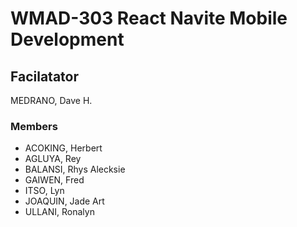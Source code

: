 # WMAD-303 React Navite Mobile Development

## Facilatator 
MEDRANO, Dave H.

### Members
- ACOKING, Herbert
- AGLUYA, Rey
- BALANSI, Rhys Alecksie
- GAIWEN, Fred
- ITSO, Lyn
- JOAQUIN, Jade Art
- ULLANI, Ronalyn
